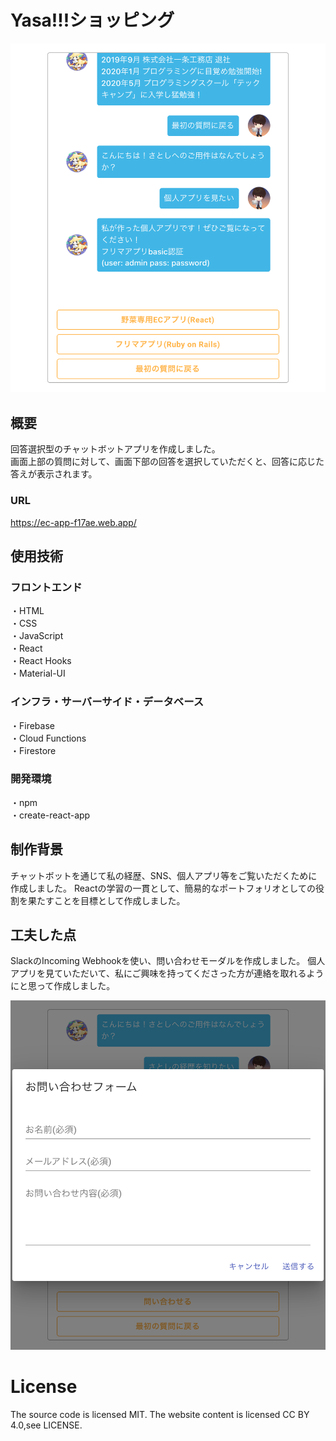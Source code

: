 # Yasa!!!ショッピング
![イメージ画像](src/assets/img/イメージ画像.png)

## 概要
回答選択型のチャットボットアプリを作成しました。  
画面上部の質問に対して、画面下部の回答を選択していただくと、回答に応じた答えが表示されます。

### URL
<https://ec-app-f17ae.web.app/>


## 使用技術
### フロントエンド
・HTML  
・CSS  
・JavaScript  
・React  
・React Hooks  
・Material-UI  

### インフラ・サーバーサイド・データベース
・Firebase  
・Cloud Functions  
・Firestore  

### 開発環境
・npm  
・create-react-app  

## 制作背景
チャットボットを通じて私の経歴、SNS、個人アプリ等をご覧いただくために作成しました。
Reactの学習の一貫として、簡易的なポートフォリオとしての役割を果たすことを目標として作成しました。

## 工夫した点
SlackのIncoming Webhookを使い、問い合わせモーダルを作成しました。
個人アプリを見ていただいて、私にご興味を持ってくださった方が連絡を取れるようにと思って作成しました。

![モーダル画像](src/assets/img/modal.png)



# License
The source code is licensed MIT. The website content is licensed CC BY 4.0,see LICENSE.
